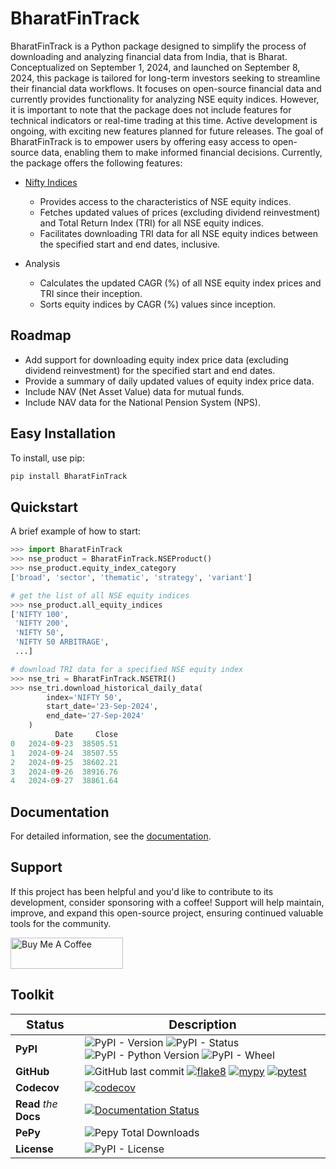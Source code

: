 # BharatFinTrack


BharatFinTrack is a Python package designed to simplify the process of downloading and analyzing financial data from India, that is Bharat. Conceptualized on September 1, 2024, and launched on September 8, 2024, this package is tailored for long-term investors seeking to streamline their financial data workflows. It focuses on open-source financial data and currently provides functionality for analyzing NSE equity indices. However, it is important to note that the package does not include features for technical indicators or real-time trading at this time. Active development is ongoing, with exciting new features planned for future releases. The goal of BharatFinTrack is to empower users by offering easy access to open-source data, enabling them to make informed financial decisions. Currently, the package offers the following features:


* [Nifty Indices](https://www.niftyindices.com/)
    
    - Provides access to the characteristics of NSE equity indices.
    - Fetches updated values of prices (excluding dividend reinvestment) and Total Return Index (TRI) for all NSE equity indices.
    - Facilitates downloading TRI data for all NSE equity indices between the specified start and end dates, inclusive.
    
* Analysis
    
    - Calculates the updated CAGR (%) of all NSE equity index prices and TRI since their inception.
    - Sorts equity indices by CAGR (%) values since inception.
    
    
## Roadmap

* Add support for downloading equity index price data (excluding dividend reinvestment) for the specified start and end dates.
* Provide a summary of daily updated values of equity index price data.
* Include NAV (Net Asset Value) data for mutual funds.
* Include NAV data for the National Pension System (NPS).


## Easy Installation

To install, use pip:

```bash
pip install BharatFinTrack
```

## Quickstart
A brief example of how to start:

```python
>>> import BharatFinTrack
>>> nse_product = BharatFinTrack.NSEProduct()
>>> nse_product.equity_index_category
['broad', 'sector', 'thematic', 'strategy', 'variant']

# get the list of all NSE equity indices
>>> nse_product.all_equity_indices
['NIFTY 100',
 'NIFTY 200',
 'NIFTY 50',
 'NIFTY 50 ARBITRAGE',
 ...]

# download TRI data for a specified NSE equity index
>>> nse_tri = BharatFinTrack.NSETRI()
>>> nse_tri.download_historical_daily_data(
        index='NIFTY 50',
        start_date='23-Sep-2024',
        end_date='27-Sep-2024'
    )
	      Date	   Close
0	2024-09-23	38505.51
1	2024-09-24	38507.55
2	2024-09-25	38602.21
3	2024-09-26	38916.76
4	2024-09-27	38861.64
```

## Documentation
For detailed information, see the [documentation](http://bharatfintrack.readthedocs.io/).

## Support

If this project has been helpful and you'd like to contribute to its development, consider sponsoring with a coffee! Support will help maintain, improve, and expand this open-source project, ensuring continued valuable tools for the community.

<a href="https://www.buymeacoffee.com/debasish_pal" target="_blank"><img src="https://cdn.buymeacoffee.com/buttons/v2/default-yellow.png" alt="Buy Me A Coffee" style="height: 50px !important;width: 180px !important;" ></a>


## Toolkit

| <big>Status</big> | <big>Description</big> |
| --- | --- |
| **PyPI**| ![PyPI - Version](https://img.shields.io/pypi/v/BharatFinTrack) ![PyPI - Status](https://img.shields.io/pypi/status/BharatFinTrack) ![PyPI - Python Version](https://img.shields.io/pypi/pyversions/BharatFinTrack) ![PyPI - Wheel](https://img.shields.io/pypi/wheel/BharatFinTrack) |
| **GitHub** | ![GitHub last commit](https://img.shields.io/github/last-commit/debpal/BharatFinTrack) [![flake8](https://github.com/debpal/BharatFinTrack/actions/workflows/linting.yml/badge.svg)](https://github.com/debpal/BharatFinTrack/actions/workflows/linting.yml)	[![mypy](https://github.com/debpal/BharatFinTrack/actions/workflows/typing.yml/badge.svg)](https://github.com/debpal/BharatFinTrack/actions/workflows/typing.yml) [![pytest](https://github.com/debpal/BharatFinTrack/actions/workflows/testing.yml/badge.svg)](https://github.com/debpal/BharatFinTrack/actions/workflows/testing.yml) |
| **Codecov** | [![codecov](https://codecov.io/github/debpal/BharatFinTrack/graph/badge.svg?token=6DIYX8MUTM)](https://codecov.io/github/debpal/BharatFinTrack) |
| **Read** _the_ **Docs** | [![Documentation Status](https://readthedocs.org/projects/bharatfintrack/badge/?version=latest)](https://bharatfintrack.readthedocs.io/en/latest/?badge=latest) |
| **PePy** | ![Pepy Total Downloads](https://img.shields.io/pepy/dt/BharatFinTrack) |
| **License** | ![PyPI - License](https://img.shields.io/pypi/l/BharatFinTrack) |
